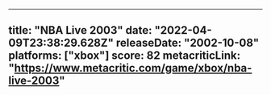 
---
title: "NBA Live 2003"
date: "2022-04-09T23:38:29.628Z"
releaseDate: "2002-10-08"
platforms: ["xbox"]
score: 82
metacriticLink: "https://www.metacritic.com/game/xbox/nba-live-2003"
---
